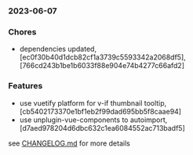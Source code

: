 ### 2023-06-07

### Chores
+ dependencies updated, [ec0f30b40d1dcb82cf1a3739c5593342a2068df5], [766cd243b1be1b6033f88e904e74b4277c66afd2]

### Features
+ use vuetify platform for v-if thumbnail tooltip, [cb5402173370e1bf1eb2f99dad695bb5f8caae94]
+ use unplugin-vue-components to autoimport, [d7aed978204d6dbc632c1ea6084552ac713badf5]

see <a href='https://github.com/mrjackwills/flightbox_vue/blob/main/CHANGELOG.md'>CHANGELOG.md</a> for more details
